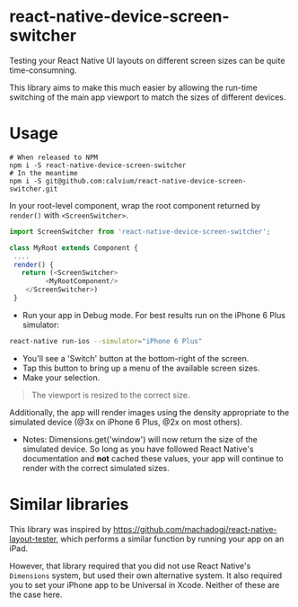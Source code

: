 # react-native-device-screen-switcher

Testing your React Native UI layouts on different screen sizes can be quite time-consumning.

This library aims to make this much easier by allowing the run-time switching of the main app viewport to match the sizes of different devices.

# Usage

```
# When released to NPM
npm i -S react-native-device-screen-switcher
# In the meantime
npm i -S git@github.com:calvium/react-native-device-screen-switcher.git
```

In your root-level component, wrap the root component returned by `render()` with `<ScreenSwitcher>`.

```js
import ScreenSwitcher from 'react-native-device-screen-switcher';

class MyRoot extends Component {
 ....
 render() {
   return (<ScreenSwitcher>
         <MyRootComponent/>
    </ScreenSwitcher>)
 }
```

- Run your app in Debug mode. For best results run on the iPhone 6 Plus simulator:

```bash
react-native run-ios --simulator="iPhone 6 Plus"
```

- You'll see a 'Switch' button at the bottom-right of the screen.
- Tap this button to bring up a menu of the available screen sizes.
- Make your selection.

> The viewport is resized to the correct size.

Additionally, the app will render images using the density appropriate to the simulated device (@3x on iPhone 6 Plus, @2x on most others).

- Notes: Dimensions.get('window') will now return the size of the simulated device. So long as you have followed React Native's documentation and **not** cached these values, your app will continue to render with the correct simulated sizes.


# Similar libraries

This library was inspired by https://github.com/machadogj/react-native-layout-tester, which performs a similar function by running your app on an iPad.

However, that library required that you did not use React Native's `Dimensions` system, but used their own alternative system. It also required you to set your iPhone app to be Universal in Xcode. Neither of these are the case here.
